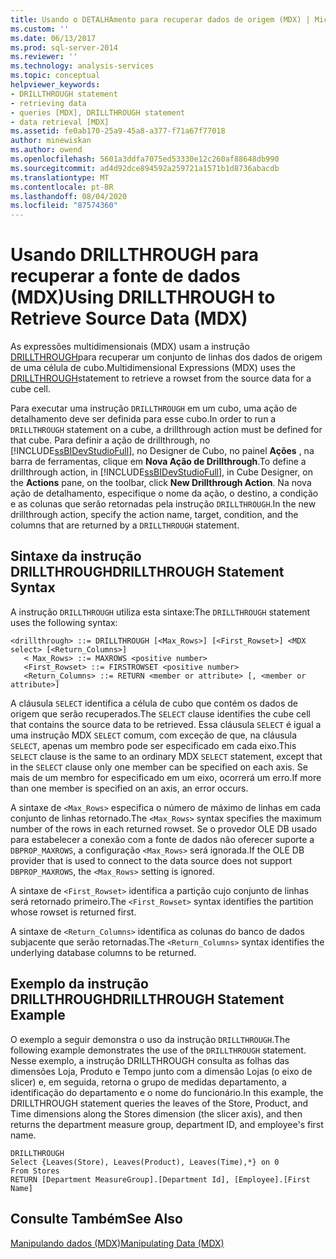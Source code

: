 ```yaml
---
title: Usando o DETALHAmento para recuperar dados de origem (MDX) | Microsoft Docs
ms.custom: ''
ms.date: 06/13/2017
ms.prod: sql-server-2014
ms.reviewer: ''
ms.technology: analysis-services
ms.topic: conceptual
helpviewer_keywords:
- DRILLTHROUGH statement
- retrieving data
- queries [MDX], DRILLTHROUGH statement
- data retrieval [MDX]
ms.assetid: fe0ab170-25a9-45a8-a377-f71a67f77018
author: minewiskan
ms.author: owend
ms.openlocfilehash: 5601a3ddfa7075ed53330e12c260af88648db990
ms.sourcegitcommit: ad4d92dce894592a259721a1571b1d8736abacdb
ms.translationtype: MT
ms.contentlocale: pt-BR
ms.lasthandoff: 08/04/2020
ms.locfileid: "87574360"
---
```

# <a name="using-drillthrough-to-retrieve-source-data-mdx"></a><span data-ttu-id="c79e2-102">Usando DRILLTHROUGH para recuperar a fonte de dados (MDX)</span><span class="sxs-lookup"><span data-stu-id="c79e2-102">Using DRILLTHROUGH to Retrieve Source Data (MDX)</span></span>
  <span data-ttu-id="c79e2-103">As expressões multidimensionais (MDX) usam a instrução [DRILLTHROUGH](/sql/mdx/mdx-data-manipulation-drillthrough)para recuperar um conjunto de linhas dos dados de origem de uma célula de cubo.</span><span class="sxs-lookup"><span data-stu-id="c79e2-103">Multidimensional Expressions (MDX) uses the [DRILLTHROUGH](/sql/mdx/mdx-data-manipulation-drillthrough)statement to retrieve a rowset from the source data for a cube cell.</span></span>  
  
 <span data-ttu-id="c79e2-104">Para executar uma instrução `DRILLTHROUGH` em um cubo, uma ação de detalhamento deve ser definida para esse cubo.</span><span class="sxs-lookup"><span data-stu-id="c79e2-104">In order to run a `DRILLTHROUGH` statement on a cube, a drillthrough action must be defined for that cube.</span></span> <span data-ttu-id="c79e2-105">Para definir a ação de drillthrough, no [!INCLUDE[ssBIDevStudioFull](../../../includes/ssbidevstudiofull-md.md)], no Designer de Cubo, no painel **Ações** , na barra de ferramentas, clique em **Nova Ação de Drillthrough**.</span><span class="sxs-lookup"><span data-stu-id="c79e2-105">To define a drillthrough action, in [!INCLUDE[ssBIDevStudioFull](../../../includes/ssbidevstudiofull-md.md)], in Cube Designer, on the **Actions** pane, on the toolbar, click **New Drillthrough Action**.</span></span> <span data-ttu-id="c79e2-106">Na nova ação de detalhamento, especifique o nome da ação, o destino, a condição e as colunas que serão retornadas pela instrução `DRILLTHROUGH`.</span><span class="sxs-lookup"><span data-stu-id="c79e2-106">In the new drillthrough action, specify the action name, target, condition, and the columns that are returned by a `DRILLTHROUGH` statement.</span></span>  
  
## <a name="drillthrough-statement-syntax"></a><span data-ttu-id="c79e2-107">Sintaxe da instrução DRILLTHROUGH</span><span class="sxs-lookup"><span data-stu-id="c79e2-107">DRILLTHROUGH Statement Syntax</span></span>  
 <span data-ttu-id="c79e2-108">A instrução `DRILLTHROUGH` utiliza esta sintaxe:</span><span class="sxs-lookup"><span data-stu-id="c79e2-108">The `DRILLTHROUGH` statement uses the following syntax:</span></span>  
  
```  
<drillthrough> ::= DRILLTHROUGH [<Max_Rows>] [<First_Rowset>] <MDX select> [<Return_Columns>]  
   < Max_Rows> ::= MAXROWS <positive number>  
   <First_Rowset> ::= FIRSTROWSET <positive number>  
   <Return_Columns> ::= RETURN <member or attribute> [, <member or attribute>]  
```  
  
 <span data-ttu-id="c79e2-109">A cláusula `SELECT` identifica a célula de cubo que contém os dados de origem que serão recuperados.</span><span class="sxs-lookup"><span data-stu-id="c79e2-109">The `SELECT` clause identifies the cube cell that contains the source data to be retrieved.</span></span> <span data-ttu-id="c79e2-110">Essa cláusula `SELECT` é igual a uma instrução MDX `SELECT` comum, com exceção de que, na cláusula `SELECT`, apenas um membro pode ser especificado em cada eixo.</span><span class="sxs-lookup"><span data-stu-id="c79e2-110">This `SELECT` clause is the same to an ordinary MDX `SELECT` statement, except that in the `SELECT` clause only one member can be specified on each axis.</span></span> <span data-ttu-id="c79e2-111">Se mais de um membro for especificado em um eixo, ocorrerá um erro.</span><span class="sxs-lookup"><span data-stu-id="c79e2-111">If more than one member is specified on an axis, an error occurs.</span></span>  
  
 <span data-ttu-id="c79e2-112">A sintaxe de `<Max_Rows>` especifica o número de máximo de linhas em cada conjunto de linhas retornado.</span><span class="sxs-lookup"><span data-stu-id="c79e2-112">The `<Max_Rows>` syntax specifies the maximum number of the rows in each returned rowset.</span></span> <span data-ttu-id="c79e2-113">Se o provedor OLE DB usado para estabelecer a conexão com a fonte de dados não oferecer suporte a `DBPROP_MAXROWS`, a configuração `<Max_Rows>` será ignorada.</span><span class="sxs-lookup"><span data-stu-id="c79e2-113">If the OLE DB provider that is used to connect to the data source does not support `DBPROP_MAXROWS`, the `<Max_Rows>` setting is ignored.</span></span>  
  
 <span data-ttu-id="c79e2-114">A sintaxe de `<First_Rowset>` identifica a partição cujo conjunto de linhas será retornado primeiro.</span><span class="sxs-lookup"><span data-stu-id="c79e2-114">The `<First_Rowset>` syntax identifies the partition whose rowset is returned first.</span></span>  
  
 <span data-ttu-id="c79e2-115">A sintaxe de `<Return_Columns>` identifica as colunas do banco de dados subjacente que serão retornadas.</span><span class="sxs-lookup"><span data-stu-id="c79e2-115">The `<Return_Columns>` syntax identifies the underlying database columns to be returned.</span></span>  
  
## <a name="drillthrough-statement-example"></a><span data-ttu-id="c79e2-116">Exemplo da instrução DRILLTHROUGH</span><span class="sxs-lookup"><span data-stu-id="c79e2-116">DRILLTHROUGH Statement Example</span></span>  
 <span data-ttu-id="c79e2-117">O exemplo a seguir demonstra o uso da instrução `DRILLTHROUGH`.</span><span class="sxs-lookup"><span data-stu-id="c79e2-117">The following example demonstrates the use of the `DRILLTHROUGH` statement.</span></span> <span data-ttu-id="c79e2-118">Nesse exemplo, a instrução DRILLTHROUGH consulta as folhas das dimensões Loja, Produto e Tempo junto com a dimensão Lojas (o eixo de slicer) e, em seguida, retorna o grupo de medidas departamento, a identificação do departamento e o nome do funcionário.</span><span class="sxs-lookup"><span data-stu-id="c79e2-118">In this example, the DRILLTHROUGH statement queries the leaves of the Store, Product, and Time dimensions along the Stores dimension (the slicer axis), and then returns the department measure group, department ID, and employee's first name.</span></span>  
  
```  
DRILLTHROUGH  
Select {Leaves(Store), Leaves(Product), Leaves(Time),*} on 0  
From Stores  
RETURN [Department MeasureGroup].[Department Id], [Employee].[First Name]  
```  
  
## <a name="see-also"></a><span data-ttu-id="c79e2-119">Consulte Também</span><span class="sxs-lookup"><span data-stu-id="c79e2-119">See Also</span></span>  
 [<span data-ttu-id="c79e2-120">Manipulando dados &#40;MDX&#41;</span><span class="sxs-lookup"><span data-stu-id="c79e2-120">Manipulating Data &#40;MDX&#41;</span></span>](mdx-data-manipulation-manipulating-data.md)  
  
  
